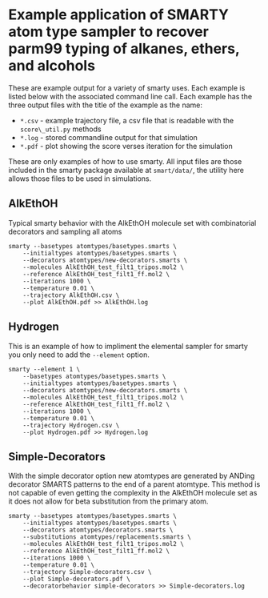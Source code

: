 # Example application of SMARTY atom type sampler to recover parm99 typing of alkanes, ethers, and alcohols

These are example output for a variety of smarty uses. Each example is listed below with the associated command line call.
Each example has the three output files with the title of the example as the name:
* `*.csv` - example trajectory file, a csv file that is readable with the `score\_util.py` methods
* `*.log` - stored commandline output for that simulation
* `*.pdf` - plot showing the score verses iteration for the simulation

These are only examples of how to use smarty. All input files are those included in the smarty package 
available at `smart/data/`, the utility here allows those files to be used in simulations.

## AlkEthOH

Typical smarty behavior with the AlkEthOH molecule set
with combinatorial decorators and sampling all atoms

```
smarty --basetypes atomtypes/basetypes.smarts \
    --initialtypes atomtypes/basetypes.smarts \
    --decorators atomtypes/new-decorators.smarts \
    --molecules AlkEthOH_test_filt1_tripos.mol2 \
    --reference AlkEthOH_test_filt1_ff.mol2 \
    --iterations 1000 \
    --temperature 0.01 \
    --trajectory AlkEthOH.csv \
    --plot AlkEthOH.pdf >> AlkEthOH.log
```

## Hydrogen

This is an example of how to impliment the elemental sampler for smarty
you only need to add the `--element` option. 

```
smarty --element 1 \
    --basetypes atomtypes/basetypes.smarts \
    --initialtypes atomtypes/basetypes.smarts \
    --decorators atomtypes/new-decorators.smarts \
    --molecules AlkEthOH_test_filt1_tripos.mol2 \
    --reference AlkEthOH_test_filt1_ff.mol2 \
    --iterations 1000 \
    --temperature 0.01 \
    --trajectory Hydrogen.csv \
    --plot Hydrogen.pdf >> Hydrogen.log
```

## Simple-Decorators 

With the simple decorator option new atomtypes are generated by ANDing 
decorator SMARTS patterns to the end of a parent atomtype.
This method is not capable of even getting the complexity in the AlkEthOH
molecule set as it does not allow for beta substitution from the primary atom.
 
```
smarty --basetypes atomtypes/basetypes.smarts \
    --initialtypes atomtypes/basetypes.smarts \
    --decorators atomtypes/decorators.smarts \
    --substitutions atomtypes/replacements.smarts \
    --molecules AlkEthOH_test_filt1_tripos.mol2 \
    --reference AlkEthOH_test_filt1_ff.mol2 \
    --iterations 1000 \
    --temperature 0.01 \
    --trajectory Simple-decorators.csv \
    --plot Simple-decorators.pdf \
    --decoratorbehavior simple-decorators >> Simple-decorators.log
```

